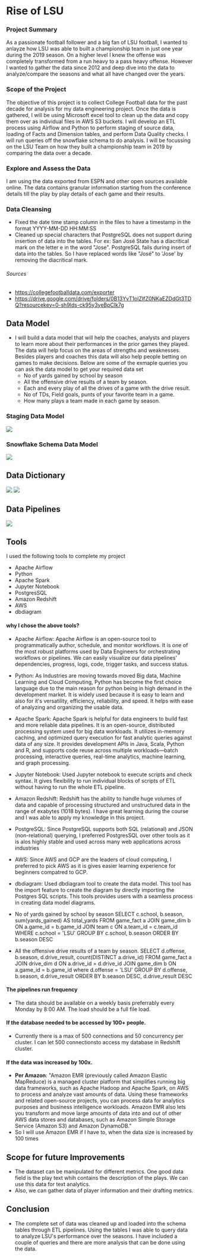 # Rise of LSU

### Project Summary
As a passionate football follower and a big fan of LSU football, I wanted to anlayze how LSU was able to built a championship team in just one year during the 2019 season. On a higher level I knew the offense was completely transformed from a run heavy to a pass heavy offense. However I wanted to gather the data since 2012 and deep dive into the data to analyze/compare the seasons and what all have changed over the years. 
### Scope of the Project
The objective of this project is to collect College Football data for the past decade for analysis for my data engineering project. Once the data is gathered, I will be using Microsoft excel tool to clean up the data and copy them over as individual files in AWS S3 buckets. I will develop an ETL process using Airflow and Python to perform staging of source data, loading of Facts and Dimension tables, and perform Data Quality checks. I will run queries off the snowflake schema to do analysis. I will be focussing on the LSU Team on how they built a championship team in 2019 by comparing the data over a decade.

###  Explore and Assess the Data
I am using the data exported from ESPN and other open sources available online. The data contains granular information starting from the conference details till the play by play details of each game and their results.

### Data Cleansing
- Fixed the date time stamp column in the files to have a timestamp in the format YYYY-MM-DD HH:MM:SS
- Cleaned up special characters that PostgreSQL does not support during insertion of data into the tables. For ex: San José State has a diacritical mark on the letter e in the word "Jose". PostgreSQL fails during insert of data into the tables. So I have replaced words like "José" to 'Jose' by removing the diacritical mark.

###### Sources 
- https://collegefootballdata.com/exporter
- https://drive.google.com/drive/folders/0B13YvT1olZIfZ0NKaEZDdGt3TDQ?resourcekey=0-sh9lds-ck95y3yeBpClk7g

## Data Model
- I will build a data model that will help the coaches, analysts and players to learn more about their performances in the prior games they played. The data will help focus on the areas of strengths and weaknesses. Besides players and coaches this data will also help people betting on games to make decisions. Below are some of the exmaple queries you can ask the data model to get your required data set
  - No of yards gained by school by season
  - All the offensive drive results of a team by season.
  - Each and every play of all the drives of a game with the drive result.
  - No of TDs, Field goals, punts of your favorite team in a game.
  - How many plays a team made in each game by season.

### Staging Data Model

<img src='images/Staging Data Model.png'>

### Snowflake Schema Data Model

<img src='images/game_facts.png'>

## Data Dictionary
<img src='images/Data_Dictionary_1.jpg'>

<img src='images/Data_Dictionary_2.jpg'>

## Data Pipelines

<img src='images/Airflow_Image.jpg'>

## Tools
I used the following tools to complete my project 
- Apache Airflow
- Python
- Apache Spark
- Jupyter Notebook
- PostgresSQL
- Amazon Redshift
- AWS
- dbdiagram

#### why I chose the above tools?

- Apache Airflow: 
Apache Airflow is an open-source tool to programmatically author, schedule, and monitor workflows. It is one of the most robust platforms used by Data Engineers for orchestrating workflows or pipelines. We can easily visualize our data pipelines' dependencies, progress, logs, code, trigger tasks, and success status.

- Python: As Industries are moving towards moved Big data, Machine Learning and Cloud Computing, Python has become the first choice language due to the main reason for python being in high demand in the development market. It is widely used because it is easy to learn and also for it's versatility, efficiency, reliability, and speed. It helps with ease of analyzing and organizing the usable data.

- Apache Spark: Apache Spark is helpful for data engineers to build fast and more reliable data pipelines. It is an open-source, distributed processing system used for big data workloads. It utilizes in-memory caching, and optimized query execution for fast analytic queries against data of any size. It provides development APIs in Java, Scala, Python and R, and supports code reuse across multiple workloads—batch processing, interactive queries, real-time analytics, machine learning, and graph processing. 

- Jupyter Notebook: Used Jupyter notebook to execute scripts and check syntax. It gives flexibility to run individual blocks of scripts of ETL without having to run the whole ETL pipeline. 

- Amazon Redshift: Redshift has the ability to handle huge volumes of data and capable of processing structured and unstructured data in the range of exabytes (1018 bytes). I have great learning during the course and I was able to apply my knowledge in this project.

- PostgreSQL: Since PostgreSQL supports both SQL (relational) and JSON (non-relational) querying, I preferred PostgresSQL over other tools as it is alos highly stable and used across many web applications across industries

- AWS: Since AWS and GCP are the leaders of cloud computing, I preferred to pick AWS as it is gives easier learning experience for beginners compatred to GCP.

- dbdiagram: Used dbdiagram tool to create the data model. This tool has the import feature to create the diagram by directly importing the Postgres SQL scripts. This tools provides users with a seamless process in creating data model diagrams.

- No of yards gained by school by season
SELECT c.school,
       b.season,
       sum(yards_gained) AS total_yards
FROM game_fact a
JOIN game_dim b ON a.game_id = b.game_id
JOIN team c ON a.team_id = c.team_id
WHERE c.school = 'LSU'
GROUP BY c.school,
         b.season
ORDER BY b.season DESC

- All the offensive drive results of a team by season.
SELECT d.offense,
       b.season,
       d.drive_result,
       count(DISTINCT a.drive_id)
FROM game_fact a
JOIN drive_dim d ON a.drive_id = d.drive_id
JOIN game_dim b ON a.game_id = b.game_id
where d.offense = 'LSU'
GROUP BY d.offense,
         b.season,
         d.drive_result
ORDER BY b.season DESC, d.drive_result DESC

#### The pipelines run frequency
- The data should be available on a weekly basis preferrably every Monday by 8:00 AM. The load should be a full file load.

#### If the database needed to be accessed by 100+ people.
- Currently there is a max of 500 connections and 50 concurrency per cluster. I can let 500 connectionsto access my database in Redshift cluster.

#### If the data was increased by 100x.
- **Per Amazon**:  "Amazon EMR (previously called Amazon Elastic MapReduce) is a managed cluster platform that simplifies running big data frameworks, such as Apache Hadoop and Apache Spark, on AWS to process and analyze vast amounts of data. Using these frameworks and related open-source projects, you can process data for analytics purposes and business intelligence workloads. Amazon EMR also lets you transform and move large amounts of data into and out of other AWS data stores and databases, such as Amazon Simple Storage Service (Amazon S3) and Amazon DynamoDB."
- So I will use Amazon EMR if I have to, when the data size is increased by 100 times

## Scope for future Improvements
- The dataset can be manipulated for different metrics. One good data field is the play text whih contains the description of the plays. We can use this data for text analytics.
- Also, we can gather data of player information and their drafting metrics.

## Conclusion

- The complete set of data was cleaned up and loaded into the schema tables through ETL pipelines. Using the tables I was able to query data to analyze LSU's performance over the seasons. I have included a couple of queries and there are more analysis that can be done using the data.
